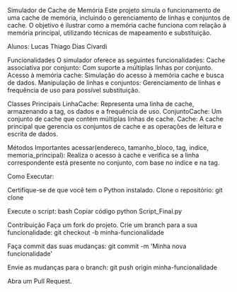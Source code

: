 Simulador de Cache de Memória
Este projeto simula o funcionamento de uma cache de memória, incluindo o gerenciamento de linhas e conjuntos de cache. O objetivo é ilustrar como a memória cache funciona com relação à memória principal, utilizando técnicas de mapeamento e substituição.

Alunos:
Lucas Thiago Dias Civardi

Funcionalidades
O simulador oferece as seguintes funcionalidades:
Cache associativa por conjunto: Com suporte a múltiplas linhas por conjunto.
Acesso à memória cache: Simulação do acesso à memória cache e busca de dados.
Manipulação de linhas e conjuntos: Gerenciamento de linhas e frequência de uso para possível substituição.

Classes Principais
LinhaCache: Representa uma linha de cache, armazenando a tag, os dados e a frequência de uso.
ConjuntoCache: Um conjunto de cache que contém múltiplas linhas de cache.
Cache: A cache principal que gerencia os conjuntos de cache e as operações de leitura e escrita de dados.

Métodos Importantes
acessar(endereco, tamanho_bloco, tag, indice, memoria_principal): Realiza o acesso à cache e verifica se a linha correspondente está presente no conjunto, com base no índice e na tag.

Como Executar:

Certifique-se de que você tem o Python instalado.
Clone o repositório:
git clone <url-do-repositorio>


Execute o script:
bash
Copiar código
python Script_Final.py


Contribuição
Faça um fork do projeto.
Crie um branch para a sua funcionalidade:
git checkout -b minha-funcionalidade


Faça commit das suas mudanças:
git commit -m 'Minha nova funcionalidade'


Envie as mudanças para o branch:
git push origin minha-funcionalidade


Abra um Pull Request.

